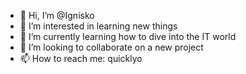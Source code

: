 - 👋 Hi, I’m @Ignisko
- 👀 I’m interested in learning new things
- 🌱 I’m currently learning how to dive into the IT world
- 💞️ I’m looking to collaborate on a new project
- 📫 How to reach me: quicklyo

<!---
Ignisko/Ignisko is a ✨ special ✨ repository because its `README.md` (this file) appears on your GitHub profile.
You can click the Preview link to take a look at your changes.
--->
